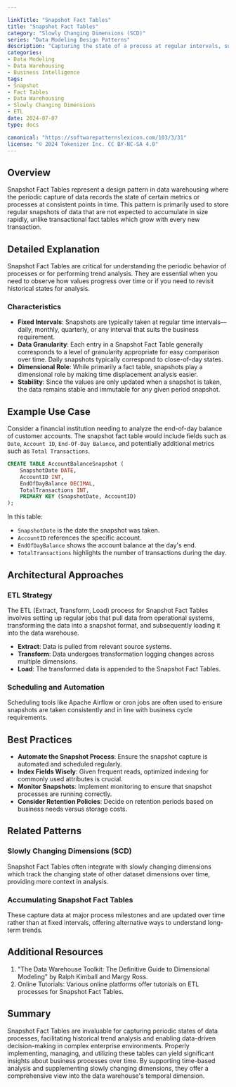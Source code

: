```yaml
---

linkTitle: "Snapshot Fact Tables"
title: "Snapshot Fact Tables"
category: "Slowly Changing Dimensions (SCD)"
series: "Data Modeling Design Patterns"
description: "Capturing the state of a process at regular intervals, such as taking a daily snapshot of account balances for data analysis."
categories:
- Data Modeling
- Data Warehousing
- Business Intelligence
tags:
- Snapshot
- Fact Tables
- Data Warehousing
- Slowly Changing Dimensions
- ETL
date: 2024-07-07
type: docs

canonical: "https://softwarepatternslexicon.com/103/3/31"
license: "© 2024 Tokenizer Inc. CC BY-NC-SA 4.0"
---
```


## Overview

Snapshot Fact Tables represent a design pattern in data warehousing where the periodic capture of data records the state of certain metrics or processes at consistent points in time. This pattern is primarily used to store regular snapshots of data that are not expected to accumulate in size rapidly, unlike transactional fact tables which grow with every new transaction.

## Detailed Explanation

Snapshot Fact Tables are critical for understanding the periodic behavior of processes or for performing trend analysis. They are essential when you need to observe how values progress over time or if you need to revisit historical states for analysis.

### Characteristics
- **Fixed Intervals**: Snapshots are typically taken at regular time intervals—daily, monthly, quarterly, or any interval that suits the business requirement.
- **Data Granularity**: Each entry in a Snapshot Fact Table generally corresponds to a level of granularity appropriate for easy comparison over time. Daily snapshots typically correspond to close-of-day states.
- **Dimensional Role**: While primarily a fact table, snapshots play a dimensional role by making time displacement analysis easier.
- **Stability**: Since the values are only updated when a snapshot is taken, the data remains stable and immutable for any given period snapshot.

## Example Use Case

Consider a financial institution needing to analyze the end-of-day balance of customer accounts. The snapshot fact table would include fields such as `Date`, `Account ID`, `End-Of-Day Balance`, and potentially additional metrics such as `Total Transactions`.

```sql
CREATE TABLE AccountBalanceSnapshot (
    SnapshotDate DATE,
    AccountID INT,
    EndOfDayBalance DECIMAL,
    TotalTransactions INT,
    PRIMARY KEY (SnapshotDate, AccountID)
);
```

In this table:
- `SnapshotDate` is the date the snapshot was taken.
- `AccountID` references the specific account.
- `EndOfDayBalance` shows the account balance at the day's end.
- `TotalTransactions` highlights the number of transactions during the day.

## Architectural Approaches

### ETL Strategy

The ETL (Extract, Transform, Load) process for Snapshot Fact Tables involves setting up regular jobs that pull data from operational systems, transforming the data into a snapshot format, and subsequently loading it into the data warehouse.

- **Extract**: Data is pulled from relevant source systems.
- **Transform**: Data undergoes transformation logging changes across multiple dimensions.
- **Load**: The transformed data is appended to the Snapshot Fact Tables.

### Scheduling and Automation

Scheduling tools like Apache Airflow or cron jobs are often used to ensure snapshots are taken consistently and in line with business cycle requirements.

## Best Practices

- **Automate the Snapshot Process**: Ensure the snapshot capture is automated and scheduled regularly.
- **Index Fields Wisely**: Given frequent reads, optimized indexing for commonly used attributes is crucial.
- **Monitor Snapshots**: Implement monitoring to ensure that snapshot processes are running correctly.
- **Consider Retention Policies**: Decide on retention periods based on business needs versus storage costs.

## Related Patterns

### Slowly Changing Dimensions (SCD)

Snapshot Fact Tables often integrate with slowly changing dimensions which track the changing state of other dataset dimensions over time, providing more context in analysis.

### Accumulating Snapshot Fact Tables

These capture data at major process milestones and are updated over time rather than at fixed intervals, offering alternative ways to understand long-term trends.

## Additional Resources

1. "The Data Warehouse Toolkit: The Definitive Guide to Dimensional Modeling" by Ralph Kimball and Margy Ross.
2. Online Tutorials: Various online platforms offer tutorials on ETL processes for Snapshot Fact Tables.

## Summary

Snapshot Fact Tables are invaluable for capturing periodic states of data processes, facilitating historical trend analysis and enabling data-driven decision-making in complex enterprise environments. Properly implementing, managing, and utilizing these tables can yield significant insights about business processes over time. By supporting time-based analysis and supplementing slowly changing dimensions, they offer a comprehensive view into the data warehouse's temporal dimension.
